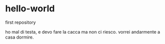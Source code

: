 # hello-world
first repository 

ho mal di testa, e devo fare la cacca ma non ci riesco. 
vorrei andarmente a casa dormire.

